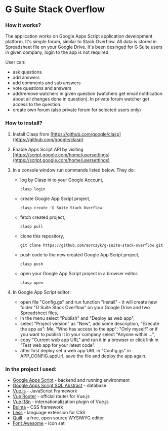 # G Suite Stack Overflow

### How it works?
The application works on Google Apps Script application development platform. It's simple forum, similar to Stack Overflow. All data is stored in Spreadsheet file on your Google Drive. It's been desinged for G Suite users in given company, login to the app is not required.

User can:
 - ask questions 
 - add answers
 - add comments and sub answers
 - vote questions and answers
 - add/remove watchers in given question (watchers get email notification about all changes done in question). In private forum watcher get access to the question.
 - create own forum (also private forum for selected users only)
 
### How to install?
1. Install Clasp from [https://github.com/google/clasp](https://github.com/google/clasp)
2. Enable Apps Script API by visiting [https://script.google.com/home/usersettings](https://script.google.com/home/usersettings)
3. In a console window run commands listed below. They do: 
   - log by Clasp in to your Google Account,
     ```
     clasp login
     ```
   - create Google App Script project,
     ```
     clasp create 'G Suite Stack Overflow'
     ```
   - fetch created project,
     ```
     clasp pull
     ```
   - clone this repository,
     ```
     git clone https://github.com/aorczyk/g-suite-stack-overflow.git
     ```
   - push code to the new created Google App Script project,
     ```
     clasp push
     ```
   - open your Google App Script project in a browser editor.
     ```
     clasp open
     ```

3. In Google App Script editor:
   - open file "Config.gs" and run function "Install" - it will create new folder "G Suite Stack Overflow" on your Google Drive and two Spreadsheet files,
   - in the menu select "Publish" and "Deploy as web app",
   - select "Project version" as "New", add some description, "Execute the app as": Me, "Who has access to the app": "Only myself" or if you want to publish it in your company select "Anyone within ...",
   - copy "Current web app URL" and run it in a browser or click link in "Test web app for your latest code".
   - after first deploy set a web app URL in "Config.gs" in APP_CONFIG.appUrl, save the file and deploy the app again.

### In the project I used:
 - [Google Apps Script](https://developers.google.com/apps-script/overview) - backend and running environment
 - [Google Apps Script SQL Abstract](https://github.com/aorczyk/gas-sql-abstract) - database
 - [Vue.js](https://vuejs.org/) - JavaScript Framework
 - [Vue Router](https://router.vuejs.org/) - official router for Vue.js
 - [Vue I18n](https://kazupon.github.io/vue-i18n/introduction.html) - internationalization plugin of Vue.js
 - [Bulma](https://bulma.io/) - CSS framework
 - [Less](http://lesscss.org/) - language extension for CSS
 - [Quill](https://quilljs.com/) - a free, open source WYSIWYG editor
 - [Font Awesome](https://fontawesome.com/) - icon set
